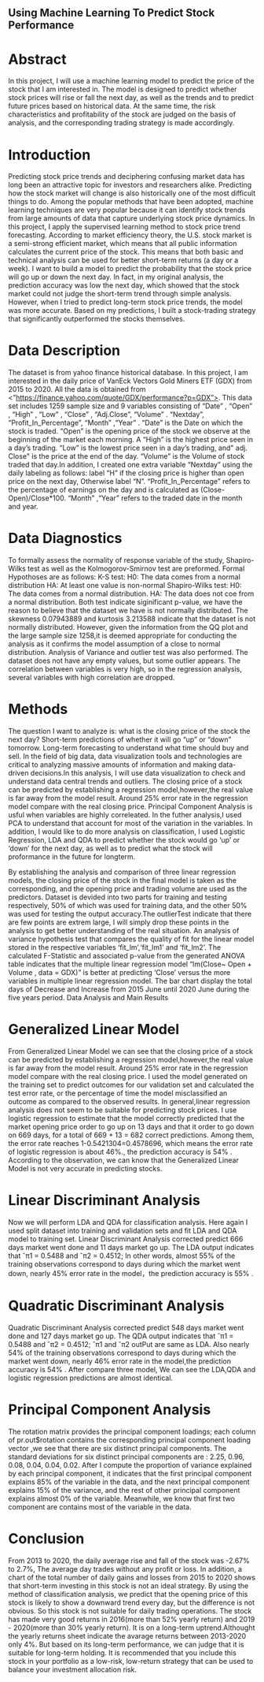 ## Using Machine Learning To Predict Stock Performance
 
# Abstract
In this project, I will use a machine learning model to predict the price of the stock that I am interested in. The model is designed to predict whether stock prices will rise or fall the next day, as well as the trends and to predict future prices based on historical data. At the same time, the risk characteristics and profitability of the stock are judged on the basis of analysis, and the corresponding trading strategy is made accordingly.

# Introduction
Predicting stock price trends and deciphering confusing market data has long been an attractive topic for investors and researchers alike. Predicting how the stock market will change is also historically one of the most difficult things to do. Among the popular methods that have been adopted, machine learning techniques are very popular because it can identify stock trends from large amounts of data that capture underlying stock price dynamics. In this project, I apply the supervised learning method to stock price trend forecasting. According to market efficiency theory, the U.S. stock market is a semi-strong efficient market, which means that all public information calculates the current price of the stock. This means that both basic and technical analysis can be used for better short-term returns (a day or a week). I want to build a model to predict the probability that the stock price will go up or down the next day. In fact, in my original analysis, the prediction accuracy was low the next day, which showed that the stock market could not judge the short-term trend through simple analysis. However, when I tried to predict long-term stock price trends, the model was more accurate. Based on my predictions, I built a stock-trading strategy that significantly outperformed the stocks themselves.

# Data Description
The dataset is from yahoo finance historical database. In this project, I am interested in the daily price of VanEck Vectors Gold Miners ETF (GDX) from 2015 to 2020. All the data is obtained from <”https://finance.yahoo.com/quote/GDX/performance?p=GDX”>. This data set includes 1259 sample size and 9 variables consisting of “Date” , “Open” , “High” , “Low” , “Close” , “Adj.Close”, “Volume” . “Nextday”, “Profit_In_Percentage”, “Month” ,“Year” . “Date” is the Date on which the stock is traded. “Open” is the opening price of the stock we observe at the beginning of the market each morning. A “High” is the highest price seen in a day’s trading. “Low” is the lowest price seen in a day’s trading, and" adj. Close" is the price at the end of the day. “Volume” is the Volume of stock traded that day.In addition, I created one extra variable “Nextday” using the daily labeling as follows: label “H” if the closing price is higher than open price on the next day, Otherwise label “N”. “Profit_In_Percentage” refers to the percentage of earnings on the day and is calculated as (Close-Open)/Close*100. “Month” ,“Year” refers to the traded date in the month and year.

# Data Diagnostics
To formally assess the normality of response variable of the study, Shapiro-Wilks test as well as the Kolmogorov-Smirnov test are preformed. Formal Hypothoses are as follows: K-S test: H0: The data comes from a normal distribution HA: At least one value is non-normal Shapiro-Wilks test: H0: The data comes from a normal distribution. HA: The data does not coe from a normal distribution. Both test indicate siginificant p-value, we have the reason to believe that the dataset we have is not normally distributed. The skewness 0.07943889 and kurtosis 3.213588 indicate that the dataset is not normally distributed. However, given the information from the QQ plot and the large sample size 1258,it is deemed appropriate for conducting the analysis as it confirms the model assumption of a close to normal distribution. Analysis of Variance and outlier test was also performed. The dataset does not have any empty values, but some outlier appears. The correlation between variables is very high, so in the regression analysis, several variables with high correlation are dropped.

# Methods
The question I want to analyze is: what is the closing price of the stock the next day? Short-term predictions of whether it will go “up” or “down” tomorrow. Long-term forecasting to understand what time should buy and sell. In the field of big data, data visualization tools and technologies are critical to analyzing massive amounts of information and making data-driven decisions.In this analysis, I will use data visualization to check and understand data central trends and outliers.
The closing price of a stock can be predicted by establishing a regression model,however,the real value is far away from the model result. Around 25% error rate in the regression model compare with the real closing price. Principal Component Analysis is usful when variables are highly correleated. In the futher analysis,I used PCA to understand that account for most of the variation in the variables. In addition, I would like to do more analysis on classification, I used Logistic Regression, LDA and QDA to predict whether the stock would go ‘up’ or ‘down’ for the next day, as well as to predict what the stock will proformance in the future for longterm.

By establishing the analysis and comparison of three linear regression models, the closing price of the stock in the final model is taken as the corresponding, and the opening price and trading volume are used as the predictors. Dataset is devided into two parts for training and testing respectively, 50% of which was used for training data, and the other 50% was used for testing the output accuracy.The outlierTest indicate that there are few points are extrem large, I will simply drop these points in the analysis to get better understanding of the real situation. An analysis of variance hypothesis test that compares the quality of fit for the linear model stored in the respective variables ‘fit_lm’,‘fit_lm1’ and ‘fit_lm2’. The calculated F-Statistic and associated p-value from the generated ANOVA table indicates that the multiple linear regression model “lm(Close~ Open + Volume , data = GDX)” is better at predicting ‘Close’ versus the more variables in multiple linear regression model. The bar chart display the total days of Decrease and Increase from 2015 June until 2020 June during the five years period.
Data Analysis and Main Results

# Generalized Linear Model
From Generalized Linear Model we can see that the closing price of a stock can be predicted by establishing a regression model,however,the real value is far away from the model result. Around 25% error rate in the regression model compare with the real closing price. I used the model generated on the training set to predict outcomes for our validation set and calculated the test error rate, or the percentage of time the model misclassified an outcome as compared to the observed results. In general,linear regression analysis does not seem to be suitable for predicting stock prices.
I use logistic regression to estimate that the model correctly predicted that the market opening price order to go up on 13 days and that it order to go down on 669 days, for a total of 669 + 13 = 682 correct predictions. Among them, the error rate reaches 1-0.5421304=0.4578696, which means the error rate of logistic regression is about 46%., the prediction accuracy is 54% . According to the observation, we can know that the Generalized Linear Model is not very accurate in predicting stocks.

# Linear Discriminant Analysis
Now we will perform LDA and QDA for classification analysis. Here again I used split dataset into training and validation sets and fit LDA and QDA model to training set. Linear Discriminant Analysis corrected predict 666 days market went done and 11 days market go up. The LDA output indicates that ˆπ1 = 0.5488 and ˆπ2 = 0.4512; In other words, almost 55% of the training observations correspond to days during which the market went down, nearly 45% error rate in the model，the prediction accuracy is 55% .

# Quadratic Discriminant Analysis
Quadratic Discriminant Analysis corrected predict 548 days market went done and 127 days market go up. The QDA output indicates that ˆπ1 = 0.5488 and ˆπ2 = 0.4512; ˆπ1 and ˆπ2 outPut are same as LDA. Also nearly 54% of the training observations correspond to days during which the market went down, nearly 46% error rate in the model,the prediction accuracy is 54% .
After compare three model, We can see the LDA,QDA and logistic regression predictions are almost identical.

# Principal Component Analysis
The rotation matrix provides the principal component loadings; each column of pr.out$rotation contains the corresponding principal component loading vector ,we see that there are six distinct principal components. The standard deviations for six distinct principal components are : 2.25, 0.96, 0.08, 0.04, 0.04, 0.02. After I compute the proportion of variance explained by each principal component, it indicates that the first principal component explains 85% of the variable in the data, and the next principal component explains 15% of the variance, and the rest of other principal component explains almost 0% of the variable. Meanwhile, we know that first two component are contains most of the variable in the data.

# Conclusion
From 2013 to 2020, the daily average rise and fall of the stock was -2.67% to 2.7%, The average day trades without any profit or loss. In addition, a chart of the total number of daily gains and losses from 2015 to 2020 shows that short-term investing in this stock is not an ideal strategy. By using the method of classification analysis, we predict that the opening price of this stock is likely to show a downward trend every day, but the difference is not obvious. So this stock is not suitable for daily trading operations.
The stock has made very good returns in 2016(more than 52% yearly return) and 2019 - 2020(more than 30% yearly return). It is on a long-term uptrend.Althought the yearly returns sheet indicate the avarage returns between 2013-2020 only 4%. But based on its long-term performance, we can judge that it is suitable for long-term holding. It is recommended that you include this stock in your portfolio as a low-risk, low-return strategy that can be used to balance your investment allocation risk.


